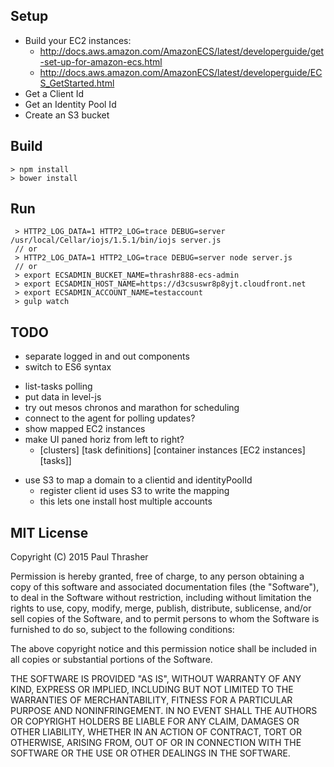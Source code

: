 
Setup
-----

- Build your EC2 instances:
    - http://docs.aws.amazon.com/AmazonECS/latest/developerguide/get-set-up-for-amazon-ecs.html
    - http://docs.aws.amazon.com/AmazonECS/latest/developerguide/ECS_GetStarted.html
- Get a Client Id
- Get an Identity Pool Id
- Create an S3 bucket


Build
-----

    
    > npm install
    > bower install


Run
---

     > HTTP2_LOG_DATA=1 HTTP2_LOG=trace DEBUG=server /usr/local/Cellar/iojs/1.5.1/bin/iojs server.js
     // or
     > HTTP2_LOG_DATA=1 HTTP2_LOG=trace DEBUG=server node server.js
     // or
     > export ECSADMIN_BUCKET_NAME=thrashr888-ecs-admin
     > export ECSADMIN_HOST_NAME=https://d3csuswr8p8yjt.cloudfront.net
     > export ECSADMIN_ACCOUNT_NAME=testaccount
     > gulp watch


TODO
----

+ separate logged in and out components
+ switch to ES6 syntax
- list-tasks polling
- put data in level-js
- try out mesos chronos and marathon for scheduling
- connect to the agent for polling updates?
- show mapped EC2 instances
- make UI paned horiz from left to right?
    - [clusters] [task definitions] [container instances [EC2 instances] [tasks]]
+ use S3 to map a domain to a clientid and identityPoolId
    + register client id uses S3 to write the mapping
    + this lets one install host multiple accounts


MIT License
-----------

Copyright (C) 2015 Paul Thrasher

Permission is hereby granted, free of charge, to any person obtaining a copy of this software and associated documentation files (the "Software"), to deal in the Software without restriction, including without limitation the rights to use, copy, modify, merge, publish, distribute, sublicense, and/or sell copies of the Software, and to permit persons to whom the Software is furnished to do so, subject to the following conditions:

The above copyright notice and this permission notice shall be included in all copies or substantial portions of the Software.

THE SOFTWARE IS PROVIDED "AS IS", WITHOUT WARRANTY OF ANY KIND, EXPRESS OR IMPLIED, INCLUDING BUT NOT LIMITED TO THE WARRANTIES OF MERCHANTABILITY, FITNESS FOR A PARTICULAR PURPOSE AND NONINFRINGEMENT. IN NO EVENT SHALL THE AUTHORS OR COPYRIGHT HOLDERS BE LIABLE FOR ANY CLAIM, DAMAGES OR OTHER LIABILITY, WHETHER IN AN ACTION OF CONTRACT, TORT OR OTHERWISE, ARISING FROM, OUT OF OR IN CONNECTION WITH THE SOFTWARE OR THE USE OR OTHER DEALINGS IN THE SOFTWARE.